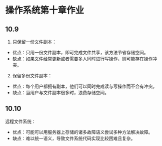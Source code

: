 # 操作系统第十章作业
## 10.9
1. 只保留一份文件副本：
+ 优点：只用一份文件副本，即可完成文件共享，该方法节省存储空间。
+ 缺点：如果文件经常更新或者需要多人同时进行写操作，则可能存在操作冲突。

2. 保留多份文件副本：
+ 优点：每个用户都拥有副本，他们可以同时完成读与写操作而不会有冲突。
+ 缺点：当用户与文件副本很多时，浪费存储空间。

## 10.10
远程文件系统：
+ 优点：可能可以用服务器上存储的诸多故障语义尝试多种方法解决故障。
+ 缺点：难以统一语义，导致文件系统代码实现比较困难且复杂。